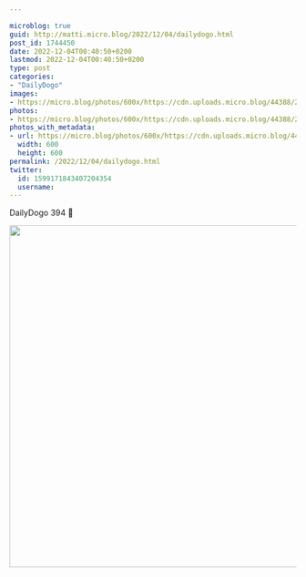 ```yaml
---

microblog: true
guid: http://matti.micro.blog/2022/12/04/dailydogo.html
post_id: 1744450
date: 2022-12-04T00:40:50+0200
lastmod: 2022-12-04T00:40:50+0200
type: post
categories:
- "DailyDogo"
images:
- https://micro.blog/photos/600x/https://cdn.uploads.micro.blog/44388/2022/8d5c02c774.jpg
photos:
- https://micro.blog/photos/600x/https://cdn.uploads.micro.blog/44388/2022/8d5c02c774.jpg
photos_with_metadata:
- url: https://micro.blog/photos/600x/https://cdn.uploads.micro.blog/44388/2022/8d5c02c774.jpg
  width: 600
  height: 600
permalink: /2022/12/04/dailydogo.html
twitter:
  id: 1599171843407204354
  username:
---
```

DailyDogo 394 🐶

<img src="/media/uploads/2022/8d5c02c774.jpg" width="600" height="600" alt="" />
